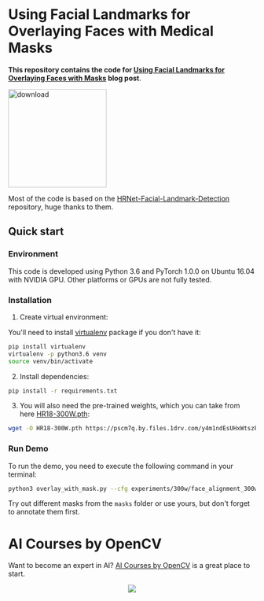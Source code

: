 # Using Facial Landmarks for Overlaying Faces with Medical Masks

**This repository contains the code for [Using Facial Landmarks for Overlaying Faces with Masks](https://www.learnopencv.com/using-facial-landmarks-for-overlaying-faces-with-masks/) blog post**.

[<img src="https://learnopencv.com/wp-content/uploads/2022/07/download-button-e1657285155454.png" alt="download" width="200">](https://www.dropbox.com/sh/zriu09eaunjp0lu/AADXO9ccFm1ELWvNh2YWqQAJa?dl=1)

Most of the code is based on the [HRNet-Facial-Landmark-Detection](https://github.com/HRNet/HRNet-Facial-Landmark-Detection) repository, huge thanks to  them.

## Quick start

### Environment

This code is developed using Python 3.6 and PyTorch 1.0.0 on Ubuntu 16.04 with NVIDIA GPU. Other platforms or GPUs are not fully tested.

### Installation

1. Create virtual environment:

You'll need to install [virtualenv](https://pypi.org/project/virtualenv/) package if you don't have it:

```bash
pip install virtualenv
virtualenv -p python3.6 venv
source venv/bin/activate
```

2. Install dependencies:

```bash
pip install -r requirements.txt
```

3. You will also need the pre-trained weights, which you can take from here
   [HR18-300W.pth](https://1drv.ms/u/s!AiWjZ1LamlxzeYLmza1XU-4WhnQ):

```bash
wget -O HR18-300W.pth https://pscm7q.by.files.1drv.com/y4m1ndEsUHxWtszPoyHY2BQ2Zdvh0-dgYW_5dtTcxX_YFP8p5YYADNSndm3tAj2f-U4aMPMuS6-VyMvWaCYaO2otLab4XWblhouZkbuIgzr3ZGem6A2b1Lm6Kb3WrYQL_m3D2hj8Y3ulD06kXpvsvsoN-YlmXd9NK12snBfQxrgQf7OVXYsP1xWJEZfN_1CKdLPl1xYNaNvCeQik5LiCnmB9g
```

### Run Demo

To run the demo, you need to execute the following command in your terminal:

```bash
python3 overlay_with_mask.py --cfg experiments/300w/face_alignment_300w_hrnet_w18.yaml --landmark_model HR18-300W.pth --mask_image masks/anti_covid.png
```

Try out different masks from the `masks` folder or use yours, but don't forget to annotate them first.

# AI Courses by OpenCV

Want to become an expert in AI? [AI Courses by OpenCV](https://opencv.org/courses/) is a great place to start. 

<a href="https://opencv.org/courses/">
<p align="center"> 
<img src="https://learnopencv.com/wp-content/uploads/2023/01/AI-Courses-By-OpenCV-Github.png">
</p>
</a>